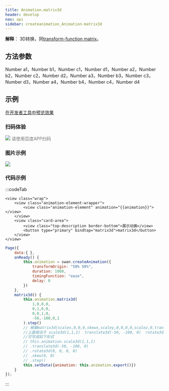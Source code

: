 ```yaml
---
title: Animation.matrix3d
header: develop
nav: api
sidebar: createanimation_Animation-matrix3d
---
```

 
 
**解释**： 3D转换，同[transform-function matrix](https://developer.mozilla.org/en-US/docs/Web/CSS/transform-function/matrix3d)。
 
## 方法参数 

Number a1，Number b1，Number c1，Number d1，Number a2，Number b2，Number c2，Number d2，Number a3，Number b3，Number c3，Number d3，Number a4，Number b4，Number c4，Number d4
## 示例

<a href="swanide://fragment/179c20a48d4a919e3e18e95da7fc1a431574230021425" title="在开发者工具中预览效果" target="_self">在开发者工具中预览效果</a>

 
### 扫码体验

<div class='scan-code-container'>
    <img src="https://b.bdstatic.com/miniapp/assets/images/doc_demo/matrix3d.png" class="demo-qrcode-image" />
    <font color=#777 12px>请使用百度APP扫码</font>
</div>

###  图片示例  
<div class="m-doc-custom-examples">
    <div class="m-doc-custom-examples-correct">
        <img src="https://b.bdstatic.com/miniapp/images/matrix3d.gif">
    </div>
    <div class="m-doc-custom-examples-correct">
        <img src=" ">
    </div>
    <div class="m-doc-custom-examples-correct">
        <img src=" ">
    </div>     
</div>

### 代码示例 



:::codeTab

``` swan
<view class="wrap">
    <view class="animation-element-wrapper">
        <view class="animation-element" animation="{{animation}}"></view>
    </view>
    <view class="card-area">
        <view class="top-description border-bottom">展示动画</view>
        <button type="primary" bindtap="matrix3d">matrix3d</button>
    </view>
</view>
```
 

```js
Page({
    data:{ },
    onReady() {
        this.animation = swan.createAnimation({
            transformOrigin: "50% 50%",
            duration: 1000,
            timingFunction: "ease",
            delay: 0
        })
    },
    matrix3d() {
        this.animation.matrix3d(
            1,0,0,0,
            0,1,0,0,
            0,0,1,0,
            -50,-100,0,1
        ).step()
        // 根据matrix3d(scalex,0,0,0,skewx,scaley,0,0,0,0,scalez,0,translatex,translatey,translatez,1)变化规则
        //上面相当于 scale3d(1,1,1)  translate3d(-50, -100, 0)  rotate3d(0, 0, 0, 0deg) skew(0deg, 0deg)
        //可写成如下形式
        // this.animation.scale3d(1,1,1)
        // .translate3d(-50, -100, 0) 
        // .rotate3d(0, 0, 0, 0)
        // .skew(0, 0)
        // .step()
        this.setData({animation: this.animation.export()})
    }
});
```
 
:::

